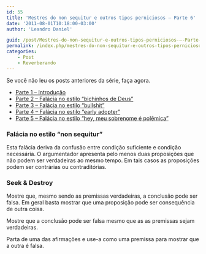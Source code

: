 ```yaml
---
id: 55
title: 'Mestres do non sequitur e outros tipos perniciosos – Parte 6'
date: '2011-08-01T10:18:00-03:00'
author: 'Leandro Daniel'

guid: /post/Mestres-do-non-sequitur-e-outros-tipos-perniciosos-–-Parte-6.aspx
permalink: /index.php/mestres-do-non-sequitur-e-outros-tipos-perniciosos-parte-6/
categories:
    - Post
    - Reverberando
---
```


Se você não leu os posts anteriores da série, faça agora.

- [Parte 1 – Introdução](http://www.leandrodaniel.com/post/Mestres-do-non-sequitur-e-outros-tipos-perniciosos-%E2%80%93-Parte-2)
- [Parte 2 – Falácia no estilo “bichinhos de Deus”](http://www.leandrodaniel.com/post/Mestres-do-non-sequitur-e-outros-tipos-perniciosos-%E2%80%93-Parte-2)
- [Parte 3 – Falácia no estilo “bullshit”](http://www.leandrodaniel.com/post/Mestres-do-non-sequitur-e-outros-tipos-perniciosos-%E2%80%93-Parte-3)
- [Parte 4 – Falácia no estilo “early adopter”](http://www.leandrodaniel.com/post/Mestres-do-non-sequitur-e-outros-tipos-perniciosos-–-Parte-4)
- [Parte 5 – Falácia no estilo “hey, meu sobrenome é polêmica”](http://www.leandrodaniel.com/post/Mestres-do-non-sequitur-e-outros-tipos-perniciosos-–-Parte-5)

### Falácia no estilo “non sequitur”

Esta falácia deriva da confusão entre condição suficiente e condição necessária. O argumentador apresenta pelo menos duas proposições que não podem ser verdadeiras ao mesmo tempo. Em tais casos as proposições podem ser contrárias ou contraditórias.

### Seek &amp; Destroy

Mostre que, mesmo sendo as premissas verdadeiras, a conclusão pode ser falsa. Em geral basta mostrar que uma proposição pode ser consequência de outra coisa.

Mostre que a conclusão pode ser falsa mesmo que as as premissas sejam verdadeiras.

Parta de uma das afirmações e use-a como uma premissa para mostrar que a outra é falsa.